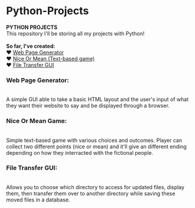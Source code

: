 # Python-Projects
 
<b>PYTHON PROJECTS</b>
<br>
This repository I'll be storing all my projects with Python!<br>
<br>
<b>So far, I've created:</b><br>
♥ <a href="https://github.com/MamaD33R/Python-Projects/tree/main/Web%20Page%20Generator">Web Page Generator</a><br>
♥ <a href="https://github.com/MamaD33R/Python-Projects/blob/main/NiceMeanGame/niceormean.py">Nice Or Mean (Text-based game)</a><br>
♥ <a href="https://github.com/MamaD33R/Python-Projects/tree/main/File%20Transfer%20Shutil">File Transfer GUI</a>
    <br>
<h3>Web Page Generator:</h3><br>
A simple GUI able to take a basic HTML layout and the user's input of what they want their website to say and be displayed through a browser.
<br>
<h3>Nice Or Mean Game:</h3><br>
Simple text-based game with various choices and outcomes. Player can collect two different points (nice or mean) and it'll give an different ending depending on 
how they interracted with the fictional people.
<br>
<h3>File Transfer GUI:</h3><br>
Allows you to choose which directory to access for updated files, display them, then transfer them over to another directory while saving these moved files in a database.

